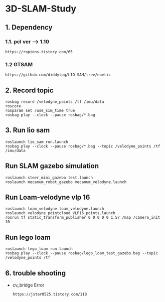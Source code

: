 # 3D-SLAM-Study

## 1. Dependency

### 1.1. pcl ver --> 1.10  
	https://ropiens.tistory.com/65
### 1.2 GTSAM
	https://github.com/diddytpq/LIO-SAM/tree/noetic


## 2. Record topic
	rosbag record /velodyne_points /tf /imu/data
	roscore
	rosparam set /use_sim_time true
	rosbag play --clock --pause rosbag/*.bag

## 3. Run lio sam 

	roslaunch lio_sam run.launch 
	rosbag play --clock --pause rosbag/*.bag --topic /velodyne_points /tf /imu/data
	

## Run SLAM gazebo simulation

	roslaunch steer_mini_gazebo test.launch
	roslaunch mecanum_robot_gazebo mecanum_velodyne.launch


## Run Loam-velodyne vlp 16

	roslaunch loam_velodyne loam_velodyne.launch
	roslaunch velodyne_pointcloud VLP16_points.launch
	rosrun tf static_transform_publisher 0 0 0 0 0 1.57 /map /camera_init 10

## Run lego loam 

	roslaunch lego_loam run.launch 
	rosbag play --clock --pause rosbag/lego_loam_test_gazebo.bag --topic /velodyne_points /tf


## 6. trouble shooting
* cv_bridge Error
	```
	https://jstar0525.tistory.com/118
	```

